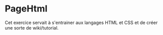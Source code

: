 # PageHtml
Cet exercice servait à s'entrainer aux langages HTML et CSS et de créer une sorte de wiki/tutorial.
